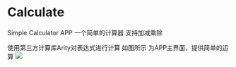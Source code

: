 # Calculate
Simple Calculator APP
一个简单的计算器 支持加减乘除

使用第三方计算库Arity对表达式进行计算
如图所示 为APP主界面，提供简单的运算
![](https://github.com/Felon03/Calculate/raw/master/screenshort1.jpg)

